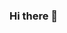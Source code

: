 ### Hi there 👋

<!--
**MalekBaouindi/MalekBaouindi** is a ✨ _special_ ✨ repository because its `README.md` (this file) appears on your GitHub profile.


